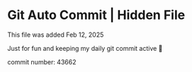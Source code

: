 # Git Auto Commit | Hidden File

This file was added Feb 12, 2025

Just for fun and keeping my daily git commit active 🤪

commit number: 43662
